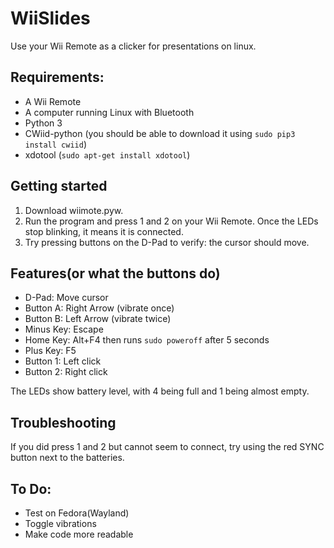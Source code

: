 # WiiSlides
Use your Wii Remote as a clicker for presentations on linux.

## Requirements:

- A Wii Remote
- A computer running Linux with Bluetooth
- Python 3
- CWiid-python (you should be able to download it using `sudo pip3 install cwiid`)
- xdotool (`sudo apt-get install xdotool`)

## Getting started

1. Download wiimote.pyw.
2. Run the program and press 1 and 2 on your Wii Remote. Once the LEDs stop blinking, it means it is connected.
3. Try pressing buttons on the D-Pad to verify: the cursor should move.

## Features(or what the buttons do)

- D-Pad: Move cursor
- Button A: Right Arrow (vibrate once)
- Button B: Left Arrow (vibrate twice)
- Minus Key: Escape
- Home Key: <kdb> Alt+F4 </kbd> then runs `sudo poweroff` after 5 seconds
- Plus Key: F5
- Button 1: Left click
- Button 2: Right click

The LEDs show battery level, with 4 being full and 1 being almost empty.

## Troubleshooting
If you did press 1 and 2 but cannot seem to connect, try using the red SYNC button next to the batteries.

## To Do:
- Test on Fedora(Wayland)
- Toggle vibrations
- Make code more readable
